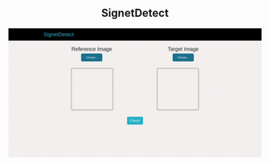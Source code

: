 <h2 align="center">
  SignetDetect<br/>
</h2>

![](https://github.com/05Alston/forged-signature-detector/blob/main/working.gif)
